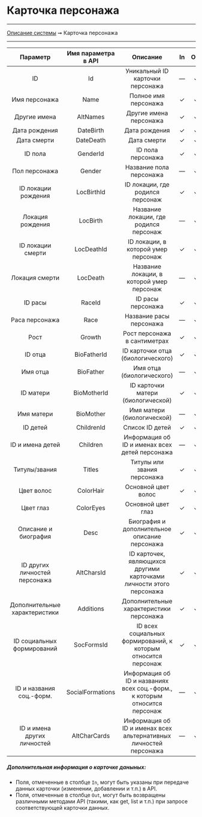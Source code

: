 # Карточка персонажа

----
[Описание системы](../index.md) ➞ Карточка персонажа

----

|Параметр 						|Имя параметра в API	|Описание																	|In		|Out
|:----: 						|:----:					|:----:																		|:----:	|:----:
|ID								|Id						|Уникальный ID карточки персонажа											|—		|✓
|Имя персонажа					|Name					|Полное имя персонажа														|✓		|✓
|Другие имена					|AltNames				|Другие имена персонажа														|✓		|✓
|Дата рождения					|DateBirth				|Дата рождения																|✓		|✓
|Дата смерти					|DateDeath				|Дата смерти																|✓		|✓
|ID пола						|GenderId				|ID пола персонажа															|✓		|✓
|Пол персонажа					|Gender					|Название пола персонажа													|—		|✓
|ID локации рождения			|LocBirthId				|ID локации, где родился персонаж											|✓		|✓
|Локация рождения				|LocBirth				|Название локации, где родился персонаж										|—		|✓
|ID локации смерти				|LocDeathId				|ID локации, в которой умер персонаж										|✓		|✓
|Локация смерти					|LocDeath				|Название локации, в которой умер персонаж									|—		|✓
|ID расы						|RaceId					|ID расы персонажа															|✓		|✓
|Раса персонажа					|Race					|Название расы персонажа													|—		|✓
|Рост							|Growth					|Рост персонажа в сантиметрах												|✓		|✓
|ID отца						|BioFatherId			|ID карточки отца (биологического)											|✓		|✓
|Имя отца						|BioFather				|Имя отца (биологического)													|—		|✓
|ID матери						|BioMotherId			|ID карточки матери (биологической)											|✓		|✓
|Имя матери						|BioMother				|Имя матери (биологической)													|—		|✓
|ID детей						|ChildrenId				|Список ID детей															|✓		|✓
|ID и имена детей				|Children				|Информация об ID и именах всех детей персонажа								|—		|✓
|Титулы/звания					|Titles					|Титулы или звания персонажа												|✓		|✓
|Цвет волос						|ColorHair				|Основной цвет волос														|✓		|✓
|Цвет глаз						|ColorEyes				|Основной цвет глаз															|✓		|✓
|Описание и биография			|Desc					|Биография и дополнительное описание персонажа								|✓		|✓
|ID других личностей персонажа	|AltCharsId				|ID карточек, являющихся другими карточками личности этого персонажа		|✓		|✓
|Дополнительные характеристики	|Additions				|Дополнительные характеристики персонажа									|✓		|✓
|ID социальных формирований		|SocFormsId				|ID всех социальных формирований, к которым относится персонаж				|✓		|✓
|ID и названия соц.-форм.		|SocialFormations		|Информация об ID и названиях всех соц.-форм., к которым относится персонаж	|—		|✓
|ID и имена других личностей	|AltCharCards			|Информация об ID и именах всех альтернативных личностей персонажа			|—		|✓


##### Дополнительная информация о карточке даныных:
* Поля, отмеченные в столбце `In`, могут быть указаны при передаче данных карточки (изменении, добавлении и т.п.) в API.
* Поля, отмеченные в столбце `Out`, могут быть возвращены различными методами API (такими, как get, list и т.п.) при запросе соответствующей карточки данных.
